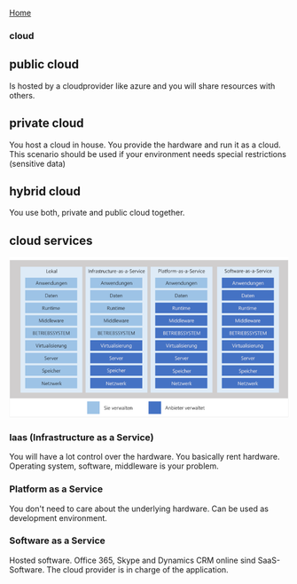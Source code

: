 [Home](/)

### cloud

## public cloud
Is hosted by a cloudprovider like azure and you will share resources with others.

## private cloud
You host a cloud in house. You provide the hardware and run it as a cloud.
This scenario should be used if your environment needs special restrictions (sensitive data)

## hybrid cloud
You use both, private and public cloud together.

## cloud services
![cloud services](different-cloud-services.PNG)

### Iaas (Infrastructure as a Service)
You will have a lot control over the hardware. You basically rent hardware. Operating system, software, middleware is your problem.

### Platform as a Service
You don't need to care about the underlying hardware. Can be used as development environment. 

### Software as a Service
Hosted software. Office 365, Skype and Dynamics CRM online sind SaaS-Software.
The cloud provider is in charge of the application.

